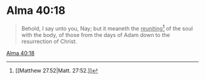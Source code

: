 # Alma 40:18

> Behold, I say unto you, Nay; but it meaneth the <u>reuniting</u>[^a] of the soul with the body, of those from the days of Adam down to the resurrection of Christ.

[Alma 40:18](https://www.churchofjesuschrist.org/study/scriptures/bofm/alma/40?lang=eng&id=p18#p18)


[^a]: [[Matthew 27.52|Matt. 27:52.]]
